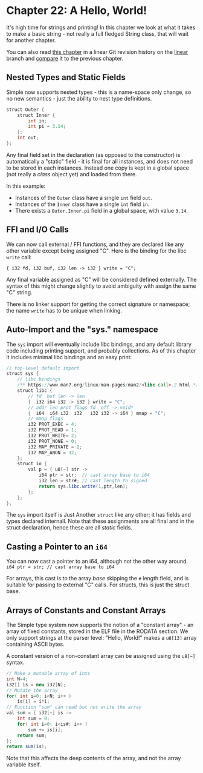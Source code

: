 # Chapter 22: A Hello, World!

It's high time for strings and printing!  In this chapter we look at what it
takes to make a basic string - not really a full fledged String class, that will
wait for another chapter.


You can also read [this chapter](https://github.com/SeaOfNodes/Simple/tree/linear-chapter21) in a linear Git revision history on the [linear](https://github.com/SeaOfNodes/Simple/tree/linear) branch and [compare](https://github.com/SeaOfNodes/Simple/compare/linear-chapter20...linear-chapter21) it to the previous chapter.


## Nested Types and Static Fields

Simple now supports nested types - this is a name-space only change, so no new
semantics - just the ability to nest type definitions.

```java
struct Outer { 
    struct Inner {
        int in;
        int pi = 3.14;
    };
    int out;
};
```

Any final field set in the declaration (as opposed to the constructor) is
automatically a "static" field - it is final for all instances, and does not
need to be stored in each instances.  Instead one copy is kept in a global
space (not really a *class* object yet) and loaded from there.  

In this example:
- Instances of the `Outer` class have a single `int` field `out`.
- Instances of the `Inner` class have a single `int` field `in`.
- There exists a `Outer.Inner.pi` field in a global space, with value `3.14`.


## FFI and I/O Calls

We can now call external / FFI functions, and they are declared like any other
variable except being assigned "C".  Here is the binding for the libc `write`
call:

`{ i32 fd, i32 buf, i32 len -> i32 } write = "C";`

Any final variable assigned as "C" will be considered defined externally.  The
syntax of this might change slightly to avoid ambiguity with assign the same
"C" string.

There is no linker support for getting the correct signature or namespace; the
name `write` has to be unique when linking.


## Auto-Import and the "sys." namespace

The `sys` import will eventually include libc bindings, and any default library
code including printing support, and probably collections.  As of this chapter
it includes minimal libc bindings and an easy print:

```java
// top-level default import
struct sys {
    // libc bindings
    /** https://www.man7.org/linux/man-pages/man2/<libc call>.2.html */
    struct libc {
        // fd  buf len -> len
        {  i32 i64 i32 -> i32 } write = "C";
        // addr len prot flags fd  off -> void*
        {  i64  i64 i32  i32   i32 i32 -> i64 } mmap = "C";
        // mmap flags
        i32 PROT_EXEC = 4;
        i32 PROT_READ = 1;
        i32 PROT_WRITE= 2;
        i32 PROT_NONE = 0;
        i32 MAP_PRIVATE = 2;
        i32 MAP_ANON = 32;
    };
    struct io {
        val p = { u8[~] str ->
            i64 ptr = str;  // cast array base to i64
            i32 len = str#; // cast length to signed
            return sys.libc.write(1,ptr,len);
        };
    };
};
```

The `sys` import itself is Just Another `struct` like any other; it has fields
and types declared internall.  Note that these assignments are all final and in
the struct declaration, hence these are all *static* fields.


## Casting a Pointer to an `i64`

You can now cast a pointer to an i64, although not the other way around.
`i64 ptr = str; // cast array base to i64`

For arrays, this cast is to the array *base* skipping the `#` length field, and
is suitable for passing to external "C" calls.  For structs, this is just the
struct base.


## Arrays of Constants and Constant Arrays

The Simple type system now supports the notion of a "constant array" - an array
of fixed constants, stored in the ELF file in the RODATA section.  We only
support strings at the parser level: "Hello, World!" makes a `u8[13]` array
containing ASCII bytes.

A constant version of a non-constant array can be assigned using the `u8[~]`
syntax.

```java
// Make a mutable array of ints
int N=4;
i32[] is = new i32[N];
// Mutate the array
for( int i=0; i<N; i++ )
    is[i] = i*i;
// Function "sum" can read but not write the array
val sum = { i32[~] is ->
    int sum = 0;
    for( int i=0; i<is#; i++ )
        sum += is[i];
    return sum;
};
return sum(is);
```

Note that this affects the deep contents of the array, and not the array
variable itself.
